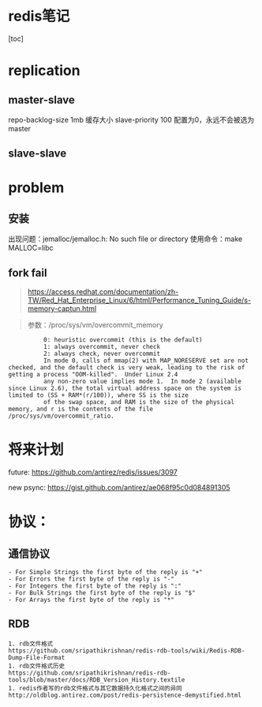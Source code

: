 redis笔记
========
[toc]

# replication
## master-slave
repo-backlog-size 1mb  缓存大小
slave-priority 100
配置为0，永远不会被选为master
## slave-slave

# problem

## 安装
出现问题：jemalloc/jemalloc.h: No such file or directory
使用命令：make MALLOC=libc

## fork fail

> https://access.redhat.com/documentation/zh-TW/Red_Hat_Enterprise_Linux/6/html/Performance_Tuning_Guide/s-memory-captun.html

> 参数：/proc/sys/vm/overcommit_memory   

              0: heuristic overcommit (this is the default)
              1: always overcommit, never check
              2: always check, never overcommit
              In mode 0, calls of mmap(2) with MAP_NORESERVE set are not checked, and the default check is very weak, leading to the risk of getting a process "OOM-killed".  Under Linux 2.4
              any non-zero value implies mode 1.  In mode 2 (available since Linux 2.6), the total virtual address space on the system is limited to (SS + RAM*(r/100)), where SS is the size
              of the swap space, and RAM is the size of the physical memory, and r is the contents of the file /proc/sys/vm/overcommit_ratio.

# 将来计划

future:
     https://github.com/antirez/redis/issues/3097

new psync:
     https://gist.github.com/antirez/ae068f95c0d084891305

# 协议：
## 通信协议
    - For Simple Strings the first byte of the reply is "+"
    - For Errors the first byte of the reply is "-"
    - For Integers the first byte of the reply is ":"
    - For Bulk Strings the first byte of the reply is "$"
    - For Arrays the first byte of the reply is "*"

## RDB

	1. rdb文件格式
	https://github.com/sripathikrishnan/redis-rdb-tools/wiki/Redis-RDB-Dump-File-Format
	1. rdb文件格式历史
	https://github.com/sripathikrishnan/redis-rdb-tools/blob/master/docs/RDB_Version_History.textile
	1. redis作者写的rdb文件格式与其它数据持久化格式之间的异同
	http://oldblog.antirez.com/post/redis-persistence-demystified.html
